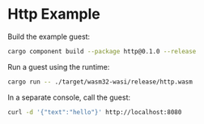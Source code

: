# Http Example

Build the example guest:

```bash
cargo component build --package http@0.1.0 --release
```

Run a guest using the runtime:

```bash
cargo run -- ./target/wasm32-wasi/release/http.wasm
```

In a separate console, call the guest:

```bash
curl -d '{"text":"hello"}' http://localhost:8080
```